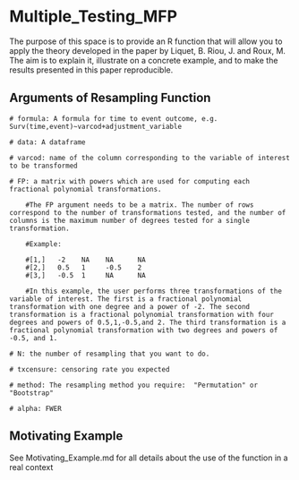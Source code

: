 # Multiple_Testing_MFP
The purpose of this space is to provide an R function that will allow you to apply the theory developed in the paper by Liquet, B. Riou, J. and Roux, M. The aim is to explain it, illustrate on a concrete example, and to make the results presented in this paper reproducible.


## Arguments of Resampling Function

    # formula: A formula for time to event outcome, e.g. Surv(time,event)~varcod+adjustment_variable
    
    # data: A dataframe 
    
    # varcod: name of the column corresponding to the variable of interest to be transformed
    
    # FP: a matrix with powers which are used for computing each fractional polynomial transformations. 
    
        #The FP argument needs to be a matrix. The number of rows correspond to the number of transformations tested, and the number of columns is the maximum number of degrees tested for a single transformation.
        
        #Example:
        
        #[1,]	-2    NA	NA	    NA
        #[2,]	0.5	  1	    -0.5	2
        #[3,]	-0.5  1	    NA	    NA

        #In this example, the user performs three transformations of the variable of interest. The first is a fractional polynomial transformation with one degree and a power of -2. The second transformation is a fractional polynomial transformation with four degrees and powers of 0.5,1,-0.5,and 2. The third transformation is a fractional polynomial transformation with two degrees and powers of -0.5, and 1.
        
    # N: the number of resampling that you want to do.
    
    # txcensure: censoring rate you expected
    
    # method: The resampling method you require:  "Permutation" or "Bootstrap"
    
    # alpha: FWER 

## Motivating Example 
See Motivating_Example.md for all details about the use of the function in a real context
